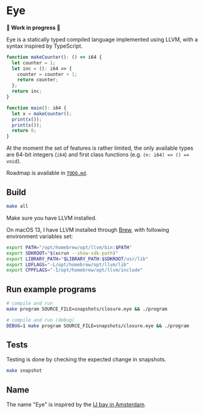 # Eye

**🚧 Work in progress 🚧**

Eye is a statically typed compiled language implemented using LLVM, with a syntax inspired by TypeScript.

```typescript
function makeCounter(): () => i64 {
  let counter = 1;
  let inc = (): i64 => {
    counter = counter + 1;
    return counter;
  };
  return inc;
}

function main(): i64 {
  let x = makeCounter();
  print(x());
  print(x());
  return 0;
}
```

At the moment the set of features is rather limited, the only available types are 64-bit integers (`i64`) and first class functions (e.g. `(n: i64) => () => void`).

Roadmap is available in [`TODO.md`](TODO.md).

## Build

```bash
make all
```

Make sure you have LLVM installed.

On macOS 13, I have LLVM installed through [Brew](https://formulae.brew.sh/formula/llvm), with following environment variables set:

```bash
export PATH="/opt/homebrew/opt/llvm/bin:$PATH"
export SDKROOT="$(xcrun --show-sdk-path)"
export LIBRARY_PATH="$LIBRARY_PATH:$SDKROOT/usr/lib"
export LDFLAGS="-L/opt/homebrew/opt/llvm/lib"
export CPPFLAGS="-I/opt/homebrew/opt/llvm/include"
```

## Run example programs

```bash
# compile and run
make program SOURCE_FILE=snapshots/closure.eye && ./program

# compile and run (debug)
DEBUG=1 make program SOURCE_FILE=snapshots/closure.eye && ./program
```

## Tests

Testing is done by checking the expected change in snapshots.

```bash
make snapshot
```

## Name

The name "Eye" is inspired by the [IJ bay in Amsterdam](https://en.wikipedia.org/wiki/IJ_(Amsterdam)).